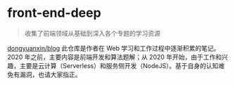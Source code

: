 # front-end-deep

> 收集了前端领域从基础到深入各个专题的学习资源

[dongyuanxin/blog](https://github.com/dongyuanxin/blog)
此仓库是作者在 Web 学习和工作过程中逐渐积累的笔记。2020 年之前，主要内容是前端开发和算法题解；从 2020 年开始，由于工作和兴趣，主要是云计算（Serverless）和服务侧开发（NodeJS）。基于自身的认知难免有漏洞，也请大家指正。
